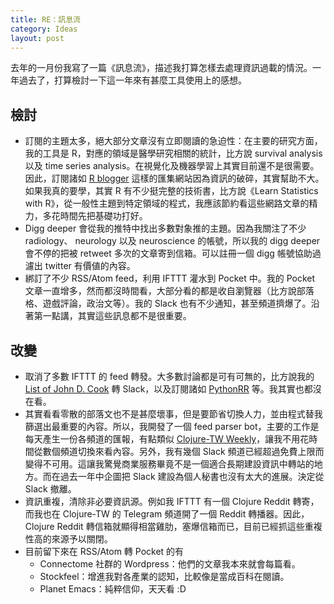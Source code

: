 ```yaml
---
title: RE：訊息流
category: Ideas
layout: post
---
```


去年的一月份我寫了一篇《訊息流》，描述我打算怎樣去處理資訊過載的情況。一年過去了，打算檢討一下這一年來有甚麼工具使用上的感想。

## 檢討

- 訂閱的主題太多，絕大部分文章沒有立即閱讀的急迫性：在主要的研究方面，我的工具是 R，對應的領域是醫學研究相關的統計，比方說 survival analysis 以及 time series analysis。在視覺化及機器學習上其實目前還不是很需要。因此，訂閱諸如 [R blogger](https://www.r-bloggers.com/) 這樣的匯集網站因為資訊的破碎，其實幫助不大。如果我真的要學，其實 R 有不少挺完整的技術書，比方說《Learn Statistics with R》，從一般性主題到特定領域的程式，我應該節約看這些網路文章的精力，多花時間先把基礎功打好。
- Digg deeper 會從我的推特中找出多數對象推的主題。因為我關注了不少 radiology、 neurology 以及 neuroscience 的帳號，所以我的 digg deeper 會不停的把被 retweet 多次的文章寄到信箱。可以註冊一個 digg 帳號協助過濾出 twitter 有價値的內容。
- 綁訂了不少 RSS/Atom feed，利用 IFTTT 灌水到 Pocket 中。我的 Pocket 文章一直增多，然而都沒時間看，大部分看的都是收自瀏覽器（比方說部落格、遊戲評論，政治文等）。我的 Slack 也有不少通知，甚至頻道擠爆了。沿著第一點講，其實這些訊息都不是很重要。

## 改變

- 取消了多數 IFTTT 的 feed 轉發。大多數討論都是可有可無的，比方說我的 [List of John D. Cook](https://twitter.com/zaticwu/lists/john-d-cook) 轉 Slack，以及訂閱諸如 [PythonRR](https://twitter.com/@PythonRR) 等。我其實也都沒在看。
- 其實看看零散的部落文也不是甚麼壞事，但是要節省切換人力，並由程式替我篩選出最重要的內容。所以，我開發了一個 feed parser bot，主要的工作是每天產生一份各頻道的匯報，有點類似 [Clojure-TW Weekly](https://clojure.tw/weekly/)，讓我不用花時間從數個頻道切換來看內容。另外，我有幾個 Slack 頻道已經超過免費上限而變得不可用。這讓我驚覺商業服務畢竟不是一個適合長期建設資訊中轉站的地方。而在過去一年中企圖把 Slack 建設為個人秘書也沒有太大的進展。決定從 Slack 撤離。
- 資訊重複，清除非必要資訊源。例如我 IFTTT 有一個 Clojure Reddit 轉寄，而我也在 Clojure-TW 的 Telegram 頻道開了一個 Reddit 轉播器。因此，Clojure Reddit 轉信箱就顯得相當雞肋，塞爆信箱而已，目前已經抓這些重複性高的來源予以關閉。
- 目前留下來在 RSS/Atom 轉 Pocket 的有
  - Connectome 社群的 Wordpress：他們的文章我本來就會每篇看。
  - Stockfeel：增進我對各產業的認知，比較像是當成百科在閱讀。
  - Planet Emacs：純粹信仰，天天看 :D
